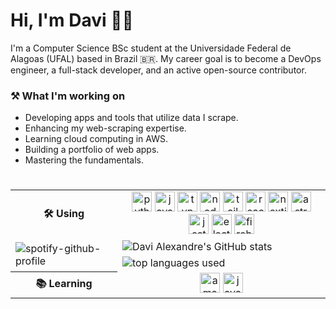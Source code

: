 # Hi, I'm Davi 👋🏻

I'm a Computer Science BSc student at the Universidade Federal de Alagoas (UFAL) based in Brazil 🇧🇷. My career goal is to become a DevOps engineer, a full-stack developer, and an active open-source contributor.

### ⚒️ What I'm working on 

- Developing apps and tools that utilize data I scrape.
- Enhancing my web-scraping expertise.
- Learning cloud computing in AWS.
- Building a portfolio of web apps.
- Mastering the fundamentals.

###

<table align="right">
</tr>
 <tr>
  <th>🛠️ Using</th>
  <td align="center" colspan="2">
   <img src="https://skillicons.dev/icons?i=py" height="32" alt="python logo"  />
  <img src="https://skillicons.dev/icons?i=js" height="32" alt="javascript logo"  />
  <img src="https://skillicons.dev/icons?i=ts" height="32" alt="typescript logo"  />
  <img src="https://skillicons.dev/icons?i=nodejs" height="32" alt="nodejs logo"  />
  <img src="https://skillicons.dev/icons?i=tailwind" height="32" alt="tailwindcss logo"  />
  <img src="https://skillicons.dev/icons?i=react" height="32" alt="react logo"  />
  <img src="https://skillicons.dev/icons?i=nextjs" height="32" alt="nextjs logo"  />
  <img src="https://skillicons.dev/icons?i=astro" height="32" alt="astro logo"  />
  <img src="https://skillicons.dev/icons?i=jest" height="32" alt="jest logo"  />
  <img src="https://skillicons.dev/icons?i=electron" height="32" alt="electron logo"  />
  <img src="https://skillicons.dev/icons?i=firebase" height="32" alt="firebase logo"  />
  </td>
 </tr>
<tr></tr>
 <tr>
  <td rowspan="3">
    <img src="https://spotify-github-profile.kittinanx.com/api/view?uid=eertlmontag&cover_image=true&theme=default&show_offline=true&background_color=0d1117&interchange=true" alt="spotify-github-profile" />
  </td>
  <td colspan="2">
    <img src="https://github-readme-stats.vercel.app/api?username=ddeltree&show_icons=true&theme=shadow_green&bg_color=00000000&text_color=777777ff&hide_border=true" alt="Davi Alexandre's GitHub stats" />
  </td>
 </tr>
 <tr></tr>
 <tr>
  <td colspan="3">
    <img src="https://github-readme-stats.vercel.app/api/top-langs/?username=ddeltree&layout=compact&theme=shadow_green&exclude_repo=cpt&hide_border=true&text_color=777777ff&bg_color=00000000" alt="top languages used"/>
  </td>
 </tr>
 <tr></tr>
 <tr>
  <th>📚 Learning</th>
  <td align="center" colspan="2">
  <img src="https://skillicons.dev/icons?i=aws" height="32" alt="amazonwebservices logo"  />
  <img src="https://skillicons.dev/icons?i=java" height="32" alt="java logo"  />
  </td>
 </tr>
</table>
